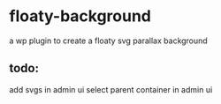 # floaty-background
a wp plugin to create a floaty svg parallax background

## todo: 
add svgs in admin ui
select parent container in admin ui
